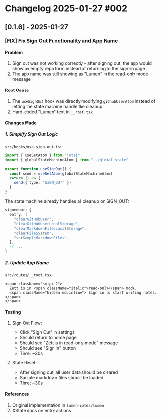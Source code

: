 # Changelog 2025-01-27 #002

## [0.1.6] - 2025-01-27

### [FIX] Fix Sign Out Functionality and App Name

#### Problem
1. Sign out was not working correctly - after signing out, the app would show an empty repo form instead of returning to the sign-in page
2. The app name was still showing as "Lumen" in the read-only mode message

#### Root Cause
1. The `useSignOut` hook was directly modifying `githubUserAtom` instead of letting the state machine handle the cleanup
2. Hard-coded "Lumen" text in `__root.tsx`

#### Changes Made

##### 1. Simplify Sign Out Logic
`src/hooks/use-sign-out.ts`:
```typescript
import { useSetAtom } from "jotai"
import { globalStateMachineAtom } from "../global-state"

export function useSignOut() {
  const send = useSetAtom(globalStateMachineAtom)
  return () => {
    send({ type: "SIGN_OUT" })
  }
}
```

The state machine already handles all cleanup on SIGN_OUT:
```typescript
signedOut: {
  entry: [
    "clearGitHubUser",
    "clearGitHubUserLocalStorage",
    "clearMarkdownFilesLocalStorage",
    "clearFileSystem",
    "setSampleMarkdownFiles",
  ],
  // ...
}
```

##### 2. Update App Name
`src/routes/__root.tsx`:
```tsx
<span className="sm:px-2">
  Zett is in <span className="italic">read-only</span> mode.
  <span className="hidden md:inline"> Sign in to start writing notes.</span>
</span>
```

#### Testing
1. Sign Out Flow:
   - Click "Sign Out" in settings
   - Should return to home page
   - Should see "Zett is in read-only mode" message
   - Should see "Sign In" button
   - Time: ~30s

2. State Reset:
   - After signing out, all user data should be cleared
   - Sample markdown files should be loaded
   - Time: ~30s

#### References
1. Original implementation in `lumen-notes/lumen`
2. XState docs on entry actions
